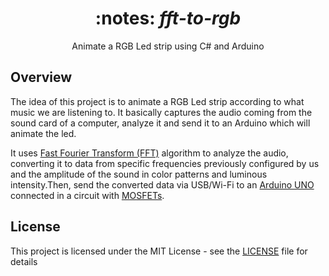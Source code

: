 <div align="center">
  <h1>
    :notes: <i>fft-to-rgb</i>
  </h1>

  <p>
    Animate a RGB Led strip using C# and Arduino
  </p>
</div>

## Overview

The idea of this project is to animate a RGB Led strip according to what music we are listening to. It basically captures the audio coming from the sound card of a computer, analyze it and send it to an Arduino which will animate the led.

It uses [Fast Fourier Transform (FFT)](https://en.wikipedia.org/wiki/Fast_Fourier_transform) algorithm to analyze the audio, converting it to data from specific frequencies previously configured by us and the amplitude of the sound in color patterns and luminous intensity.Then, send the converted data via USB/Wi-Fi to an [Arduino UNO](https://store.arduino.cc/usa/arduino-uno-rev3) connected in a circuit with [MOSFETs](https://en.wikipedia.org/wiki/MOSFET).

## License

This project is licensed under the MIT License - see the [LICENSE](LICENSE) file for details
